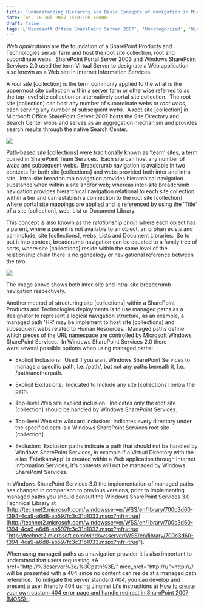```yaml
---
title: 'Understanding Hierarchy and Basic Concepts of Navigation in Microsoft Office SharePoint Server 2007/Windows SharePoint Services'
date: Tue, 10 Jul 2007 15:01:00 +0000
draft: false
tags: ['Microsoft Office SharePoint Server 2007', 'Uncategorized', 'Windows SharePoint Services 3.0']
---
```


_Web applications_ are the foundation of a SharePoint Products and Technologies server farm and host the root site collection, root and subordinate webs.  SharePoint Portal Server 2003 and Windows SharePoint Services 2.0 used the term Virtual Server to designate a Web application also known as a Web site in Internet Information Services.

A _root site_ \[collection\] is the term commonly applied to the what is the uppermost site collection within a server farm or otherwise referred to as the top-level site collection or alternatively portal site collection.  The root site \[collection\] can host any number of subordinate webs or _root webs_, each serving any number of subsequent _webs_.  A root site \[collection\] in Microsoft Office SharePoint Server 2007 hosts the Site Directory and Search Center webs and serves as an aggregation mechanism and provides search results through the native Search Center. 

[![](https://msdnshared.blob.core.windows.net/media/TNBlogsFS/BlogFileStorage/blogs_technet/wbaer/WindowsLiveWriter/1356ba95ff44_11999/image0_thumb3.png)](https://msdnshared.blob.core.windows.net/media/TNBlogsFS/BlogFileStorage/blogs_technet/wbaer/WindowsLiveWriter/1356ba95ff44_11999/image07.png)

Path-based _site_ \[collections\] were traditionally known as 'team' sites, a term coined in SharePoint Team Services.  Each site can host any number of _webs_ and subsequent webs.  Breadcrumb navigation is available in two contexts for both site \[collections\] and webs provided both inter and intra-site.  Intra-site breadcrumb navigation provides hierarchical navigation substance when within a site and/or web; whereas inter-site breadcrumb navigation provides hierarchical navigation relational to each site collection within a tier and can establish a connection to the root site \[collection\] where portal site mappings are applied and is referenced by using the 'Title' of a site \[collection\], web, List or Document Library.

This concept is also known as the _relationship chain_ where each object has a parent, where a parent is not available to an object, an orphan exists and can include, site \[collections\], webs, Lists and Document Libraries.  So to put it into context, breadcrumb navigation can be equated to a family tree of sorts, where site \[collections\] reside within the same level of the relationship chain there is no genealogy or navigational reference between the two.

[![](https://msdnshared.blob.core.windows.net/media/TNBlogsFS/BlogFileStorage/blogs_technet/wbaer/WindowsLiveWriter/1356ba95ff44_11999/image0_thumb5.png)](https://msdnshared.blob.core.windows.net/media/TNBlogsFS/BlogFileStorage/blogs_technet/wbaer/WindowsLiveWriter/1356ba95ff44_11999/image011.png)

The image above shows both inter-site and intra-site breadcrumb navigation respectively.

Another method of structuring site \[collections\] within a SharePoint Products and Technologies deployments is to use managed paths as a designator to represent a logical navigation structure, as an example, a managed path 'HR' may be implement to host site \[collections\] and subsequent webs related to Human Resources.  Managed paths define which pieces of the URL namespace are controlled by Microsoft Windows SharePoint Services.  In Windows SharePoint Services 2.0 there were several possible options when using managed paths:

*   Explicit Inclusions:  Used if you want Windows SharePoint Services to manage a specific path, I.e. /path/, but not any paths beneath it, I.e. /path/anotherpath.
    
*   Explicit Exclusions:  Indicated to Include any site \[collections\] below the path.
    
*   Top-level Web site explicit inclusion:  Indicates only the root site \[collection\] should be handled by Windows SharePoint Services.
    
*   Top-level Web site wildcard inclusion:  Indicates every directory under the specified path is a Windows SharePoint Services root site \[collection\].
    
*   Exclusion:  Exclusion paths indicate a path that should not be handled by Windows SharePoint Services, in example if a Virtual Directory with the alias 'FabrikamApp' is created within a Web application through Internet Information Services, it's contents will not be managed by Windows SharePoint Services.
    

In Windows SharePoint Services 3.0 the implementation of managed paths has changed in comparison to previous versions, prior to implementing managed paths you should consult the Windows SharePoint Services 3.0 Technical Library at [http://technet2.microsoft.com/windowsserver/WSS/en/library/700c3d60-f394-4ca9-a6d8-ab597fc3c31b1033.mspx?mfr=true](http://technet2.microsoft.com/windowsserver/WSS/en/library/700c3d60-f394-4ca9-a6d8-ab597fc3c31b1033.mspx?mfr=true "http://technet2.microsoft.com/windowsserver/WSS/en/library/700c3d60-f394-4ca9-a6d8-ab597fc3c31b1033.mspx?mfr=true").

When using managed paths as a navigation provider it is also important to understand that users requesting <A href="http://%3cserver%3e/%3Cpath%3E/" mce\_href="http:////">http://<server>/<path>/ will be presented with a 404 since no content can reside at a managed path reference.  To mitigate the server standard 404, you can develop and present a user friendly 404 using Jingmei Li's instructions at [How to create your own custom 404 error page and handle redirect in SharePoint 2007 (MOSS)-](http://blogs.msdn.com/jingmeili/archive/2007/04/08/how-to-create-your-own-custom-404-error-page-and-handle-redirect-in-sharepoint-2007-moss.aspx "How to create your own custom 404 error page and handle redirect in SharePoint 2007 (MOSS)-").